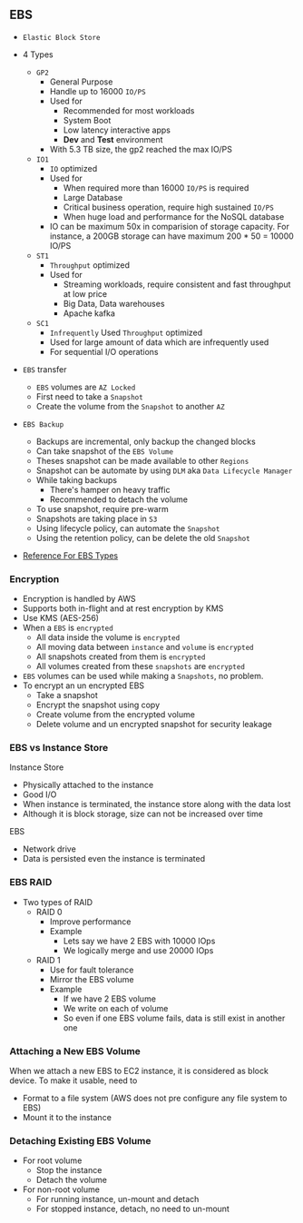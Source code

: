 ## EBS

- `Elastic Block Store`
- 4 Types

  - `GP2`
    - General Purpose
    - Handle up to 16000 `IO/PS`
    - Used for
      - Recommended for most workloads
      - System Boot
      - Low latency interactive apps
      - **Dev** and **Test** environment
    - With 5.3 TB size, the gp2 reached the max IO/PS
  - `IO1`
    - `IO` optimized
    - Used for
      - When required more than 16000 `IO/PS` is required
      - Large Database
      - Critical business operation, require high sustained `IO/PS`
      - When huge load and performance for the NoSQL database
    - IO can be maximum 50x in comparision of storage capacity. For instance, a 200GB storage can have maximum 200 * 50 = 10000 IO/PS
  - `ST1`
    - `Throughput` optimized
    - Used for
      - Streaming workloads, require consistent and fast throughput at low price
      - Big Data, Data warehouses
      - Apache kafka
  - `SC1`
    - `Infrequently` Used `Throughput` optimized
    - Used for large amount of data which are infrequently used
    - For sequential I/O operations

- `EBS` transfer

  - `EBS` volumes are `AZ Locked`
  - First need to take a `Snapshot`
  - Create the volume from the `Snapshot` to another `AZ`

- `EBS Backup`

  - Backups are incremental, only backup the changed blocks
  - Can take snapshot of the `EBS Volume`
  - Theses snapshot can be made available to other `Regions`
  - Snapshot can be automate by using `DLM` aka `Data Lifecycle Manager`
  - While taking backups
    - There's hamper on heavy traffic
    - Recommended to detach the volume
  - To use snapshot, require pre-warm
  - Snapshots are taking place in `S3`
  - Using lifecycle policy, can automate the `Snapshot`
  - Using the retention policy, can be delete the old `Snapshot`

- [Reference For EBS Types](https://docs.aws.amazon.com/AWSEC2/latest/UserGuide/ebs-volume-types.html)

### Encryption

- Encryption is handled by AWS
- Supports both in-flight and at rest encryption by KMS
- Use KMS (AES-256)
- When a `EBS` is `encrypted`
  - All data inside the volume is `encrypted`
  - All moving data between `instance` and `volume` is `encrypted`
  - All snapshots created from them is `encrypted`
  - All volumes created from these `snapshots` are `encrypted`
- `EBS` volumes can be used while making a `Snapshots`, no problem.
- To encrypt an un encrypted EBS
  - Take a snapshot
  - Encrypt the snapshot using copy
  - Create volume from the encrypted volume
  - Delete volume and un encrypted snapshot for security leakage

### EBS vs Instance Store

Instance Store

- Physically attached to the instance
- Good I/O
- When instance is terminated, the instance store along with the data lost
- Although it is block storage, size can not be increased over time

EBS

- Network drive
- Data is persisted even the instance is terminated

### EBS RAID

- Two types of RAID
  - RAID 0
    - Improve performance
    - Example
      - Lets say we have 2 EBS with 10000 IOps
      - We logically merge and use 20000 IOps
  - RAID 1
    - Use for fault tolerance
    - Mirror the EBS volume
    - Example
      - If we have 2 EBS volume
      - We write on each of volume
      - So even if one EBS volume fails, data is still exist in another one

### Attaching a New EBS Volume

When we attach a new EBS to EC2 instance, it is considered as block device. To make it usable, need to

- Format to a file system (AWS does not pre configure any file system to EBS)
- Mount it to the instance

### Detaching Existing EBS Volume

- For root volume
  - Stop the instance
  - Detach the volume
- For non-root volume
  - For running instance, un-mount and detach
  - For stopped instance, detach, no need to un-mount
